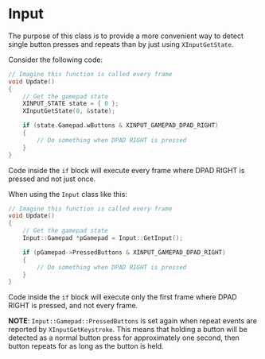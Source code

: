 # Input

The purpose of this class is to provide a more convenient way to detect single button presses and repeats than by just using `XInputGetState`.

Consider the following code:
```C++
// Imagine this function is called every frame
void Update()
{
    // Get the gamepad state
    XINPUT_STATE state = { 0 };
    XInputGetState(0, &state);

    if (state.Gamepad.wButtons & XINPUT_GAMEPAD_DPAD_RIGHT)
    {
        // Do something when DPAD RIGHT is pressed
    }
}
```
Code inside the `if` block will execute every frame where DPAD RIGHT is pressed and not just once.

When using the `Input` class like this:
```C++
// Imagine this function is called every frame
void Update()
{
    // Get the gamepad state
    Input::Gamepad *pGamepad = Input::GetInput();

    if (pGamepad->PressedButtons & XINPUT_GAMEPAD_DPAD_RIGHT)
    {
        // Do something when DPAD RIGHT is pressed
    }
}
```
Code inside the `if` block will execute only the first frame where DPAD RIGHT is pressed, and not every frame.

**NOTE**: `Input::Gamepad::PressedButtons` is set again when repeat events are reported by `XInputGetKeystroke`. This means that holding a button will be detected as a normal button press for approximately one second, then button repeats for as long as the button is held.
